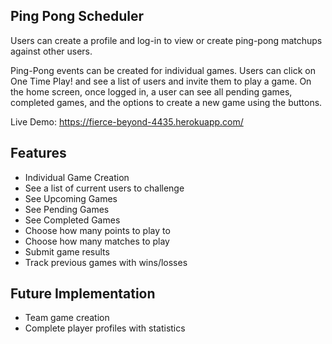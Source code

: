 ## Ping Pong Scheduler
  Users can create a profile and log-in to view or create ping-pong matchups against other users.

  Ping-Pong events can be created for individual games. Users can click on One Time Play! and see a list of users and invite them to play a game. On the home screen, once logged in, a user can see all pending games, completed games, and the options to create a new game using the buttons.

  Live Demo:
  https://fierce-beyond-4435.herokuapp.com/

## Features
  - Individual Game Creation
  - See a list of current users to challenge
  - See Upcoming Games
  - See Pending Games
  - See Completed Games
  - Choose how many points to play to
  - Choose how many matches to play
  - Submit game results
  - Track previous games with wins/losses

## Future Implementation
- Team game creation
- Complete player profiles with statistics
